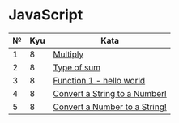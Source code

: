 # **JavaScript**
| № | Kyu | Kata |
| --| ----|------|
| 1 |  8  |[Multiply](https://github.com/evgnixx/codewars/blob/main/javascript/8%20kyu/8%20kyu%20-%20Multiply.js)|
| 2 |  8  |[Type of sum](https://github.com/evgnixx/codewars/blob/main/javascript/8%20kyu/8%20kyu%20-%20Type%20of%20sum.js)|
| 3 |  8  |[Function 1 - hello world](https://github.com/evgnixx/codewars/blob/main/javascript/8%20kyu/8%20kyu%20-%20Function%201%20-%20hello%20world.js)|
| 4 |  8  |[Convert a String to a Number!](https://github.com/evgnixx/codewars/blob/main/javascript/8%20kyu/8%20kyu%20-%20Convert%20a%20String%20to%20a%20Number!.js)|
| 5 |  8  |[Convert a Number to a String!](https://github.com/evgnixx/codewars/blob/main/javascript/8%20kyu/8%20kyu%20-%20Convert%20a%20Number%20to%20a%20String!.js)|

